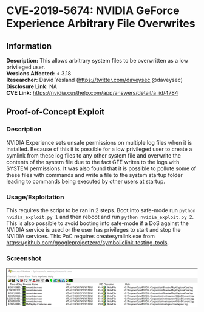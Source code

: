 # CVE‑2019‑5674: NVIDIA GeForce Experience Arbitrary File Overwrites

## Information
**Description:** This allows arbitrary system files to be overwritten as a  low privileged user.  
**Versions Affected:** < 3.18  
**Researcher:** David Yesland (https://twitter.com/daveysec @daveysec)  
**Disclosure Link:** NA  
**CVE Link:** https://nvidia.custhelp.com/app/answers/detail/a_id/4784  

## Proof-of-Concept Exploit
### Description
NVIDIA Experience sets unsafe permissions on multiple log files when it is installed. Because of this it is possible for a low privileged user to create a symlink from these log files to any other system file and overwrite the contents of the system file due to the fact GFE writes to the logs with SYSTEM permissions. It was also found that it is possible to pollute some of these files with commands and write a file to the system startup folder leading to commands being executed by other users at startup.  

### Usage/Exploitation
This requires the script to be ran in 2 steps. Boot into safe-mode run `python nvidia_exploit.py 1` and then reboot and run `python nvidia_exploit.py 2`. This is also possible to avoid booting into safe-mode if a DoS against the NVIDIA service is used or the user has privileges to start and stop the NVIDIA services. This PoC requires createsymlink.exe from https://github.com/googleprojectzero/symboliclink-testing-tools.

### Screenshot
![Alt-text that shows up on hover](poc_image.png)
